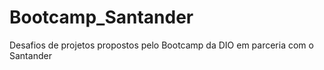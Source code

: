 # Bootcamp_Santander
Desafios de projetos propostos pelo Bootcamp da DIO em parceria com o Santander
